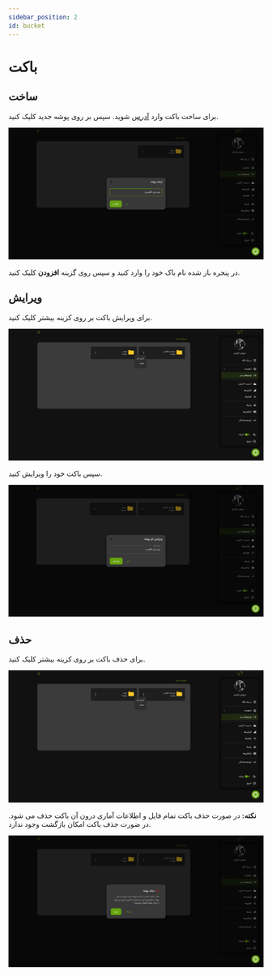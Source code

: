 ```yaml
---
sidebar_position: 2
id: bucket
---
```


# باکت

## ساخت

برای ساخت باکت وارد
[آدرس](https://vidprotect.ir/panel/videos)
شوید. سپس بر روی پوشه جدید کلیک کنید.

![Image](./img/1.png)

در پنجره باز شده نام باک خود را وارد کنید و سپس روی گزینه **افزودن** کلیک کنید.

## ویرایش

برای ویرایش باکت بر روی کزینه بیشتر کلیک کنید.

![Image](./img/2.png)

سپس باکت خود را ویرایش کنید.

![Image](./img/3.png)

## حذف

برای حذف باکت بر روی کزینه بیشتر کلیک کنید.

![Image](./img/2.png)

**نکته:** در صورت حذف باکت تمام فایل و اطلاعات آماری درون آن باکت حذف می شود. در ضورت جذف باکت امکان بازگشت وجود ندارد.

![Image](./img/4.png)